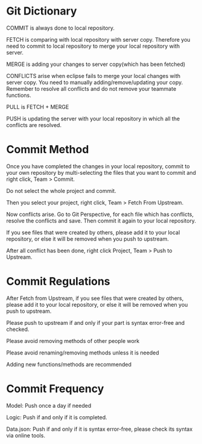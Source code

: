 # Git Dictionary #

COMMIT is always done to local repository.

FETCH is comparing with local repository with server copy. Therefore you need to commit to local repository to merge your local repository with server.

MERGE is adding your changes to server copy(which has been fetched)

CONFLICTS arise when eclipse fails to merge your local changes with server copy. You need to manually adding/remove/updating your copy. Remember to resolve all conflicts and do not remove your teammate functions.

PULL is FETCH + MERGE

PUSH is updating the server with your local repository in which all the conflicts are resolved.


# Commit Method #

Once you have completed the changes in your local repository, commit to your own repository by multi-selecting the files that you want to commit and right click, Team > Commit.

Do not select the whole project and commit.

Then you select your project, right click, Team > Fetch From Upstream.

Now conflicts arise. Go to Git Perspective, for each file which has conflicts, resolve the conflicts and save. Then commit it again to your local repository.

If you see files that were created by others, please add it to your local repository, or else it will be removed when you push to upstream.

After all conflict has been done, right click Project, Team > Push to Upstream.


# Commit Regulations #

After Fetch from Upstream, if you see files that were created by others, please add it to your local repository, or else it will be removed when you push to upstream.
 
Please push to upstream if and only if your part is syntax error-free and checked.

Please avoid removing methods of other people work
 
Please avoid renaming/removing methods unless it is needed
 
Adding new functions/methods are recommended


# Commit Frequency #

Model: Push once a day if needed

Logic: Push if and only if it is completed.

Data.json: Push if and only if it is syntax error-free, please check its syntax via online tools.
